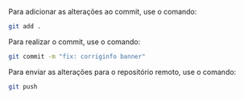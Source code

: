 Para adicionar as alterações ao commit, use o comando:
```bash
git add .
```

Para realizar o commit, use o comando:
```bash
git commit -m "fix: corriginfo banner"
```

Para enviar as alterações para o repositório remoto, use o comando:
```bash
git push 
```